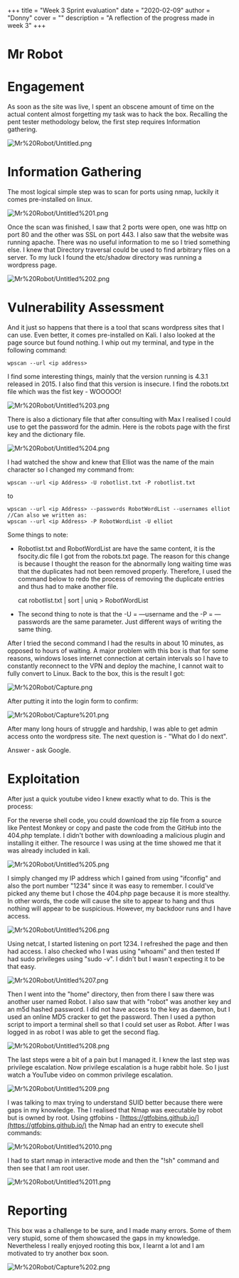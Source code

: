 +++
title = "Week 3 Sprint evaluation"
date = "2020-02-09"
author = "Donny"
cover = ""
description = "A reflection of the progress made in week 3"
+++

# Mr Robot

# Engagement

As soon as the site was live, I spent an obscene amount of time on the actual content almost forgetting my task was to hack the box. Recalling the pent tester methodology below, the first step requires Information gathering. 

![Mr%20Robot/Untitled.png](Mr%20Robot/Untitled.png)

# Information Gathering

The most logical simple step was to scan for ports using nmap, luckily it comes pre-installed on linux.

![Mr%20Robot/Untitled%201.png](Mr%20Robot/Untitled%201.png)

Once the scan was finished, I saw that 2 ports were open, one was http on port 80 and the other was SSL on port 443. I also saw that the website was running apache. There was no useful information to me so I tried something else. I knew that Directory traversal could be used to find arbitrary files on a server. To my luck I found the etc/shadow directory was running a wordpress page. 

![Mr%20Robot/Untitled%202.png](Mr%20Robot/Untitled%202.png)

# Vulnerability Assessment

And it just so happens that there is a tool that scans wordpress sites that I can use. Even better, it comes pre-installed on Kali. I also looked at the page source but found nothing. I whip out my terminal, and type in the following command:

    wpscan --url <ip address>

I find some interesting things, mainly that the version running is 4.3.1 released in 2015. I also find that this version is insecure. I find the robots.txt file which was the fist key - WOOOOO! 

![Mr%20Robot/Untitled%203.png](Mr%20Robot/Untitled%203.png)

There is also a dictionary file that after consulting with Max I realised I could use to get the password for the admin. Here is the robots page with the first key and the dictionary file.

![Mr%20Robot/Untitled%204.png](Mr%20Robot/Untitled%204.png)

I had watched the show and knew that Elliot was the name of the main character so I changed my command from:

    wpscan --url <ip Address> -U robotlist.txt -P robotlist.txt  

to 

    wpscan --url <ip Address> --passwords RobotWordList --usernames elliot
    //Can also we written as:
    wpscan --url <ip Address> -P RobotWordList -U elliot

Some things to note:

- Robotlist.txt  and RobotWordList are have the same content, it is the fsocity.dic file I got from the robots.txt page. The reason for this change is because I thought the reason for the abnormally long waiting time was that the duplicates had not been removed properly. Therefore, I used the command below to redo the process of removing the duplicate entries and thus had to make another file.

    cat robotlist.txt | sort | uniq > RobotWordList

- The second thing to note is that the -U = —username and the -P = —passwords are the same parameter.  Just different ways of writing the same thing.

After I tried the second command I had the results in about 10 minutes, as opposed to hours of waiting. A major problem with this box is that for some reasons, windows loses internet connection at certain intervals so I have to constantly reconnect to the VPN and deploy the machine, I cannot wait to fully convert to Linux. Back to the box, this is the result I got: 

![Mr%20Robot/Capture.png](Mr%20Robot/Capture.png)

After putting it into the login form to confirm: 

![Mr%20Robot/Capture%201.png](Mr%20Robot/Capture%201.png)

After many long hours of struggle and hardship, I was able to get admin access onto the wordpress site. The next question is - "What do I do next".

Answer - ask Google.

# Exploitation

After just a quick youtube video I knew exactly what to do. This is the process:

For the reverse shell code, you could download the zip file from a source like Pentest Monkey or copy and paste the code from the GitHub into the 404.php template. I didn't bother with downloading a malicious plugin and installing it either. The resource I was using at the time showed me that it was already included in kali.

![Mr%20Robot/Untitled%205.png](Mr%20Robot/Untitled%205.png)

I simply changed my IP address which I gained from using "ifconfig" and also the port number "1234" since it was easy to remember. I could've picked any theme but I chose the 404.php page because it is more stealthy. In other words, the code will cause the site to appear to hang and thus nothing will appear to be suspicious. However, my backdoor runs and I have access. 

![Mr%20Robot/Untitled%206.png](Mr%20Robot/Untitled%206.png)

Using netcat, I started listening on port 1234. I refreshed the page and then had access. I also checked who I was using "whoami" and then tested If had sudo privileges using "sudo -v". I didn't but I wasn't expecting it to be that easy. 

![Mr%20Robot/Untitled%207.png](Mr%20Robot/Untitled%207.png)

Then I went into the "home" directory, then from there I saw there was another user named Robot. I  also saw that with "robot" was another key and an m5d hashed password. I did not have access to the key as daemon, but I used an online MD5 cracker to get the password. Then I used a python script to import a terminal shell so that I could set user as Robot. After I was logged in as robot I was able to get the second flag.

![Mr%20Robot/Untitled%208.png](Mr%20Robot/Untitled%208.png)

The last steps were a bit of a pain but I managed it. I knew the last step was privilege escalation. Now privilege escalation is a huge rabbit hole. So I just watch a YouTube video on common privilege escalation.

![Mr%20Robot/Untitled%209.png](Mr%20Robot/Untitled%209.png)

I was talking to max trying to understand SUID better because there were gaps in my knowledge. The I realised that Nmap was executable by robot but is owned by root. Using gtfobins - [https://gtfobins.github.io/](https://gtfobins.github.io/) the Nmap had an entry to execute shell commands:

![Mr%20Robot/Untitled%2010.png](Mr%20Robot/Untitled%2010.png)

I had to start nmap in interactive mode and then the "!sh" command and then see that I am root user.

![Mr%20Robot/Untitled%2011.png](Mr%20Robot/Untitled%2011.png)

# Reporting

This box was a challenge to be sure, and I made many errors. Some of them very stupid, some of them showcased the gaps in my knowledge. Nevertheless I really enjoyed rooting this box, I learnt a lot and I am motivated to try another box soon. 

![Mr%20Robot/Capture%202.png](Mr%20Robot/Capture%202.png)
